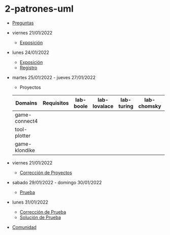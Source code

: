 # 2-patrones-uml

- [Preguntas](https://escuela.it/)
- viernes 21/01/2022
  - [Exposición](https://escuela.it/)
- lunes 24/01/2022
  - [Exposición](https://escuela.it/)
  - [Registro](https://escuela.it/)
- martes 25/01/2022 - jueves 27/01/2022
   - Proyectos
  
  |Domains|Requisitos|lab-boole|lab-lovalace|lab-turing|lab-chomsky|lab-bernersLee|
  |-------|----------|---------|------------|----------|-----------|--------------|
  | game-connect4      |          |         |            |          |           |              |
  | tool-plotter      |          |         |            |          |           |              |
  | game-klondike      |          |         |            |          |           |              |
- viernes 21/01/2022
  - [Corrección de Proyectos](https://escuela.it/)
- sabado 29/01/2022 - domingo 30/01/2022
  - [Prueba](https://escuela.it/)
- lunes 31/01/2022
  - [Corrección de Prueba](https://escuela.it/)
  - [Solución de Prueba](https://escuela.it/)
- [Comunidad](https://escuela.it/)

